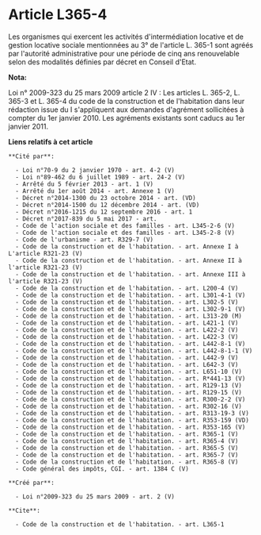 # Article L365-4

Les organismes qui exercent les activités d'intermédiation locative et de gestion locative sociale mentionnées au 3° de
l'article L. 365-1 sont agréés par l'autorité administrative pour une période de cinq ans renouvelable selon des modalités
définies par décret en Conseil d'Etat.

**Nota:**

Loi n° 2009-323 du 25 mars 2009 article 2 IV : Les articles L. 365-2, L. 365-3 et L. 365-4 du code de la construction et de
l'habitation dans leur rédaction issue du I s'appliquent aux demandes d'agrément sollicitées à compter du 1er janvier 2010.
Les agréments existants sont caducs au 1er janvier 2011.

**Liens relatifs à cet article**

	**Cité par**:

	  - Loi n°70-9 du 2 janvier 1970 - art. 4-2 (V)
	  - Loi n°89-462 du 6 juillet 1989 - art. 24-2 (V)
	  - Arrêté du 5 février 2013 - art. 1 (V)
	  - Arrêté du 1er août 2014 - art. Annexe 1 (V)
	  - Décret n°2014-1300 du 23 octobre 2014 - art. (VD)
	  - Décret n°2014-1500 du 12 décembre 2014 - art. (VD)
	  - Décret n°2016-1215 du 12 septembre 2016 - art. 1
	  - Décret n°2017-839 du 5 mai 2017 - art.
	  - Code de l'action sociale et des familles - art. L345-2-6 (V)
	  - Code de l'action sociale et des familles - art. L345-2-8 (V)
	  - Code de l'urbanisme - art. R329-7 (V)
	  - Code de la construction et de l'habitation. - art. Annexe I à L'article R321-23 (V)
	  - Code de la construction et de l'habitation. - art. Annexe II à l'article R321-23 (V)
	  - Code de la construction et de l'habitation. - art. Annexe III à l'article R321-23 (V)
	  - Code de la construction et de l'habitation. - art. L200-4 (V)
	  - Code de la construction et de l'habitation. - art. L301-4-1 (V)
	  - Code de la construction et de l'habitation. - art. L302-5 (V)
	  - Code de la construction et de l'habitation. - art. L302-9-1 (V)
	  - Code de la construction et de l'habitation. - art. L313-20 (M)
	  - Code de la construction et de l'habitation. - art. L421-1 (V)
	  - Code de la construction et de l'habitation. - art. L422-2 (V)
	  - Code de la construction et de l'habitation. - art. L422-3 (V)
	  - Code de la construction et de l'habitation. - art. L442-8-1 (V)
	  - Code de la construction et de l'habitation. - art. L442-8-1-1 (V)
	  - Code de la construction et de l'habitation. - art. L442-9 (V)
	  - Code de la construction et de l'habitation. - art. L642-3 (V)
	  - Code de la construction et de l'habitation. - art. L651-10 (V)
	  - Code de la construction et de l'habitation. - art. R*441-13 (V)
	  - Code de la construction et de l'habitation. - art. R129-13 (V)
	  - Code de la construction et de l'habitation. - art. R129-15 (V)
	  - Code de la construction et de l'habitation. - art. R300-2-2 (V)
	  - Code de la construction et de l'habitation. - art. R302-16 (V)
	  - Code de la construction et de l'habitation. - art. R313-19-3 (V)
	  - Code de la construction et de l'habitation. - art. R353-159 (VD)
	  - Code de la construction et de l'habitation. - art. R353-165 (V)
	  - Code de la construction et de l'habitation. - art. R365-1 (V)
	  - Code de la construction et de l'habitation. - art. R365-4 (V)
	  - Code de la construction et de l'habitation. - art. R365-5 (V)
	  - Code de la construction et de l'habitation. - art. R365-7 (V)
	  - Code de la construction et de l'habitation. - art. R365-8 (V)
	  - Code général des impôts, CGI. - art. 1384 C (V)

	**Créé par**:

	  - Loi n°2009-323 du 25 mars 2009 - art. 2 (V)

	**Cite**:

	  - Code de la construction et de l'habitation. - art. L365-1
